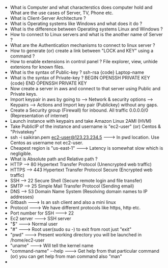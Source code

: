 - What is Computer and what characterstics does computer hold and What are the use cases of Server, TV,
  Phone etc.
- What is Client-Server Architecture ?
- What is Operating systems like Windows and what does it do ?
- What is the difference between Operating systems Linux and Windows ?
- How to connect to Linux servers and what is the another name of Server ?
- What are the Authentication mechanisms to connect to linux server ?
- How to generate (or) create a link between "LOCK and KEY" using a command ?
- How to enable extensions in control panel ? File explorer, view, unhide extenions for known files.
- What is the syntax of Public-key ? ssh-rsa {code} Laptop-name
- What is the syntax of Private-key ? BEGIN OPENSSH PRIVATE KEY {code} END OPENSSH PRIVATE KEY
- Now create a server in aws and connect to that server using Public and Private keys.
- Import keypair in aws by going to --> Network & security options --> Keypairs --> Actions and Import
  key pair (Publickey) without any gaps.
- Create a Security group (Firewall) for inbound. All traffic 0.0.0.0/0 (Representation of internet)
- Launch instance with keypairs and take Amazon Linux 2AMI (HVM)
- Take PublicIP of the instance and username is "ec2-user" (or) Centos & "Privatekey"
- ssh -i saikiran.pem ec2-user@123.23.234.5 ---> In pwd location. Use Centos as username not ec2-user.
- Cheapest region is "us-east-1" ---> Latency is somewhat slow which is negligible.
- What is Absolute path and Relative path ?
- HTTP --> 80 Hypertext Transfer Protocol (Unencrypted web traffic)
- HTTPS --> 443 Hypertext Transfer Protocol Secure (Encrypted web traffic)
- SSH --> 22 Secure Shell (Secure remote login and file transfer)
- SMTP --> 25 Simple Mail Transfer Protocol (Sending email)
- DNS --> 53 Domain Name System (Resolving domain names to IP addresses)
- Gitbash ---> Is an ssh client and also a mini linux
- Protocol ---> We have different protocols like https, http etc.
- Port number for SSH ---> 22
- Ec2 server ---> SSH server
- "$" ---> Normal user
- "#" ---> Root user(sudo su -) to exit from root just "exit"
- "pwd" ---> Present working directory you will be launched in /home/ec2-user
- "uname" ---> Will tell the kernel name
- "command-name" --help ---> Get help from that particular command (or) you can get help from man command
  also "man"
- 
